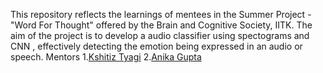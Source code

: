 This repository reflects the learnings of mentees in the Summer Project - "Word For Thought" offered by the Brain and Cognitive Society, IITK. The aim of the project is to develop a audio classifier using spectograms and CNN , effectively detecting the emotion being expressed in an audio or speech. Mentors
1.[Kshitiz Tyagi](https://github.com/Kshitiztyagi23)
2.[Anika Gupta](https://github.com/anikag06)
